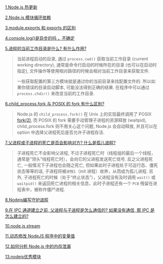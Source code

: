 [1.Node.js 热更新](http://blog.csdn.net/u013444046/article/details/51509053)

[2.Node.js 模块循环依赖](https://cnodejs.org/topic/4f16442ccae1f4aa27001045)

[3.module.exports 和 exports 的区别](https://cnodejs.org/topic/5734017ac3e4ef7657ab1215)

[4.console.log()是异步的吗 ，不确定](http://blog.csdn.net/kissliux/article/details/19195817)

[5.进程的当前工作目录是什么? 有什么作用?](https://github.com/ElemeFE/node-interview/blob/master/sections/zh-cn/process.md#process)

> 当前进程启动的目录, 通过 `process.cwd()` 获取当前工作目录 (current working directory), 通常是命令行启动的时候所在的目录 (也可以在启动时指定), 文件操作等使用相对路径的时候会相对当前工作目录来获取文件.
>
> 一些获取配置的第三方模块就是通过你的当前目录来找配置文件的. 所以如果你错误的目录启动脚本, 可能没法得到正确的结果. 在程序中可以通过 `process.chdir()` 来改变当前的工作目录.

[6.child_process.fork 与 POSIX 的 fork 有什么区别?](https://github.com/ElemeFE/node-interview/blob/master/sections/zh-cn/process.md#child-process)

> Node.js 的 `child_process.fork()` 在 Unix 上的实现最终调用了 POSIX [fork(2)](http://man7.org/linux/man-pages/man2/fork.2.html), 而 POSIX 的 fork 需要手动管理子进程的资源释放 (waitpid), child_process.fork 则不用关心这个问题, Node.js 会自动释放, 并且可以在 option 中选择父进程死后是否允许子进程存活.

[7.父进程或子进程的死亡是否会影响对方? 什么是孤儿进程?](https://github.com/ElemeFE/node-interview/blob/master/sections/zh-cn/process.md#child-process)

> 子进程死亡不会影响父进程, 不过子进程死亡时（线程组的最后一个线程，通常是“领头”线程死亡时），会向它的父进程发送死亡信号. 反之父进程死亡, 一般情况下子进程也会随之死亡, 但如果此时子进程处于可运行态、僵死状态等等的话, 子进程将被`进程1`（init 进程）收养，从而成为孤儿进程. 另外, 子进程死亡的时候（处于“终止状态”），父进程没有及时调用 `wait()` 或 `waitpid()` 来返回死亡进程的相关信息，此时子进程还有一个 `PCB` 残留在进程表中，被称作僵尸进程.

[8.Nodejs编写守护进程](https://cnodejs.org/topic/57adfadf476898b472247eac)

[9.在 IPC 通道建立之前, 父进程与子进程是怎么通信的? 如果没有通信, 那 IPC 是怎么建立的?](https://github.com/ElemeFE/node-interview/blob/master/sections/zh-cn/process.md#%E8%BF%9B%E7%A8%8B%E9%97%B4%E9%80%9A%E4%BF%A1)

[10.node.js stream](https://github.com/zoubin/streamify-your-node-program)

[11.动态修改 NodeJS 程序中的变量值](http://code.oneapm.com/nodejs/2015/06/27/intereference)

[12.如何分析 Node.js 中的内存泄漏](https://zhuanlan.zhihu.com/p/25736931?group_id=825001468703674368)

[13.nodejs优秀模块](https://github.com/sindresorhus/awesome-nodejs)

[]()

[]()

[]()

[]()

[]()

[]()

[]()

[]()

[]()

[]()

[]()


